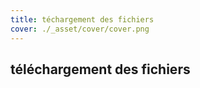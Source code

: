 ```yaml
---
title: téchargement des fichiers
cover: ./_asset/cover/cover.png
---
```


## téléchargement des fichiers